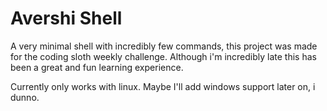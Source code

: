 # Avershi Shell
A very minimal shell with incredibly few commands, this project was made for the coding sloth weekly challenge. Although i'm incredibly late this has been a great and fun learning experience.

Currently only works with linux. Maybe I'll add windows support later on, i dunno.
